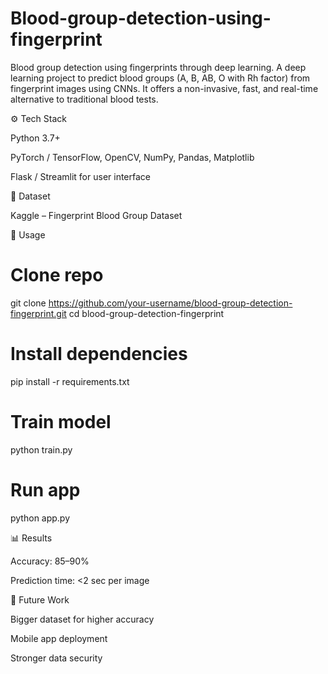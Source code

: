 # Blood-group-detection-using-fingerprint
Blood group detection using fingerprints through deep learning.
A deep learning project to predict blood groups (A, B, AB, O with Rh factor) from fingerprint images using CNNs. It offers a non-invasive, fast, and real-time alternative to traditional blood tests.

⚙️ Tech Stack

Python 3.7+

PyTorch / TensorFlow, OpenCV, NumPy, Pandas, Matplotlib

Flask / Streamlit for user interface

📂 Dataset

Kaggle – Fingerprint Blood Group Dataset

🚀 Usage
# Clone repo
git clone https://github.com/your-username/blood-group-detection-fingerprint.git
cd blood-group-detection-fingerprint

# Install dependencies
pip install -r requirements.txt

# Train model
python train.py

# Run app
python app.py

📊 Results

Accuracy: 85–90%

Prediction time: <2 sec per image

🔮 Future Work

Bigger dataset for higher accuracy

Mobile app deployment

Stronger data security
